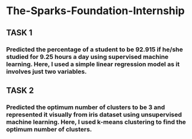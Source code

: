 # The-Sparks-Foundation-Internship

## TASK 1
### Predicted the percentage of a student to be 92.915 if he/she studied for 9.25 hours a day using supervised machine learning. Here, I used a simple linear regression model as it involves just two variables.

## TASK 2 
### Predicted the optimum number of clusters to be 3 and represented it visually from iris dataset using unsupervised machine learning. Here, I used k-means clustering to find the optimum number of clusters.
